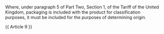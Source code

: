 Where, under paragraph 5 of Part Two, Section 1, of the Tariff of the United Kingdom, packaging is included with the product for classification purposes, it must be included for the purposes of determining origin.

{{ Article 9 }}
